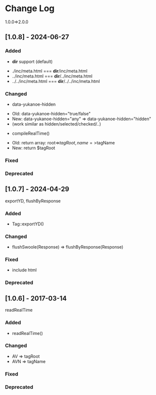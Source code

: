 
# Change Log
1.0.0=>2.0.0


## [1.0.8] - 2024-06-27

### Added
- __dir__ support (default)
 + ./inc/meta.html     === __dir__/inc/meta.html
 + ../inc/meta.html    === __dir__/../inc/meta.html
 + ../../inc/meta.html === __dir__/../../inc/meta.html

### Changed
- data-yukanoe-hidden
 + Old: data-yukanoe-hidden="true/false"
 + New: data-yukanoe-hidden="any" =>  data-yukanoe-hidden="hidden"
 + (work similar as hidden/selected/checked/..)

- compileRealTime()
 + Old: return array: root=>$tagRoot,name=>$tagName
 + New: return $tagRoot

### Fixed

### Deprecated



## [1.0.7] - 2024-04-29
  
exportYD, flushByResponse
 
### Added
- Tag::exportYD()

### Changed
- flushSwoole(Response) => flushByResponse(Response)

### Fixed
 
- include html

### Deprecated


## [1.0.6] - 2017-03-14

readRealTime

### Added
- readRealTime()

### Changed
- AV => tagRoot
- AVN => tagName

### Fixed

### Deprecated
